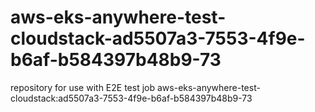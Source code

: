 # aws-eks-anywhere-test-cloudstack-ad5507a3-7553-4f9e-b6af-b584397b48b9-73
repository for use with E2E test job aws-eks-anywhere-test-cloudstack:ad5507a3-7553-4f9e-b6af-b584397b48b9-73
